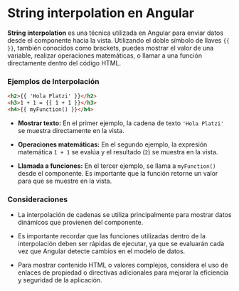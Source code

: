 # String interpolation en Angular

**String interpolation** es una técnica utilizada en Angular para enviar datos desde el componente hacia la vista. Utilizando el doble símbolo de llaves `{{ }}`, también conocidos como brackets, puedes mostrar el valor de una variable, realizar operaciones matemáticas, o llamar a una función directamente dentro del código HTML.

### Ejemplos de Interpolación

```html
<h2>{{ 'Hola Platzi' }}</h2>
<h3>1 + 1 = {{ 1 + 1 }}</h3>
<h4>{{ myFunction() }}</h4>
```

- **Mostrar texto:** En el primer ejemplo, la cadena de texto `'Hola Platzi'` se muestra directamente en la vista.
  
- **Operaciones matemáticas:** En el segundo ejemplo, la expresión matemática `1 + 1` se evalúa y el resultado (`2`) se muestra en la vista.

- **Llamada a funciones:** En el tercer ejemplo, se llama a `myFunction()` desde el componente. Es importante que la función retorne un valor para que se muestre en la vista.

### Consideraciones

- La interpolación de cadenas se utiliza principalmente para mostrar datos dinámicos que provienen del componente.

- Es importante recordar que las funciones utilizadas dentro de la interpolación deben ser rápidas de ejecutar, ya que se evaluarán cada vez que Angular detecte cambios en el modelo de datos.

- Para mostrar contenido HTML o valores complejos, considera el uso de enlaces de propiedad o directivas adicionales para mejorar la eficiencia y seguridad de la aplicación.
